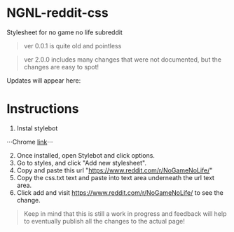 # NGNL-reddit-css 
Stylesheet for no game no life subreddit

>ver 0.0.1 is quite old and pointless

>ver 2.0.0 includes many changes that were not documented, but the changes are easy to spot!

Updates will appear here:

# Instructions

1. Instal stylebot

⋅⋅⋅Chrome [link](https://www.google.co.uk/url?sa=t&rct=j&q=&esrc=s&source=web&cd=1&cad=rja&uact=8&ved=0ahUKEwi61pf8g4XXAhXH0xoKHQ-xCbUQFggoMAA&url=https%3A%2F%2Fchrome.google.com%2Fwebstore%2Fdetail%2Fstylebot%2Foiaejidbmkiecgbjeifoejpgmdaleoha%3Fhl%3Den&usg=AOvVaw02chZ8PMPKmsCdlA1V7G3O)⋅⋅⋅

2. Once installed, open Stylebot and click options.
3. Go to styles, and click "Add new stylesheet".
4. Copy and paste this url "https://www.reddit.com/r/NoGameNoLife/"
5. Copy the css.txt text and paste into text area underneath the url text area.
6. Click add and visit https://www.reddit.com/r/NoGameNoLife/ to see the change.

>Keep in mind that this is still a work in progress and feedback will help to eventually publish all the changes to the actual page!
